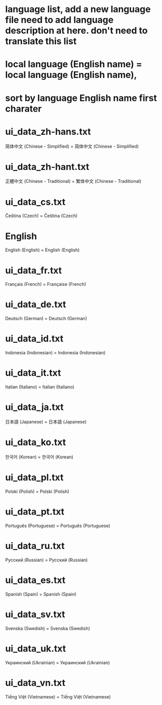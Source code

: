 # language list, add a new language file need to add language description at here. don't need to translate this list
# local language (English name) = local language (English name),
# sort by language English name first charater

# ui_data_zh-hans.txt
简体中文 (Chinese - Simplified) = 简体中文 (Chinese - Simplified)
# ui_data_zh-hant.txt
正體中文 (Chinese - Traditional) = 繁体中文 (Chinese - Traditional)
# ui_data_cs.txt
Čeština (Czech) = Čeština (Czech)
# English
English (English) = English (English)
# ui_data_fr.txt
Français (French) = Française (French)
# ui_data_de.txt
Deutsch (German) = Deutsch (German)
# ui_data_id.txt
Indonesia (Indonesian) = Indonesia (Indonesian)
# ui_data_it.txt
Italian (Italiano) = Italian (Italiano)
# ui_data_ja.txt
日本語 (Japanese) = 日本語 (Japanese)
# ui_data_ko.txt
한국어 (Korean) = 한국어 (Korean)
# ui_data_pl.txt
Polski (Polish) = Polski (Polish)
# ui_data_pt.txt
Português (Portuguese) = Português (Portuguese)
# ui_data_ru.txt
Русский (Russian) = Русский (Russian)
# ui_data_es.txt
Spanish (Spain) = Spanish (Spain)
# ui_data_sv.txt
Svenska (Swedish) = Svenska (Swedish)
# ui_data_uk.txt
Украинский (Ukrainian) = Украинский (Ukrainian)
# ui_data_vn.txt
Tiếng Việt (Vietnamese) = Tiếng Việt (Vietnamese)





